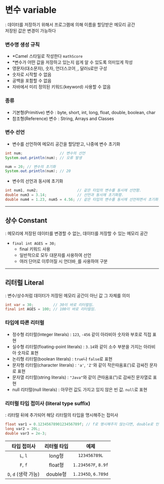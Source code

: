 # 변수 variable
: 데이터를 저장하기 위해서 프로그램에 의해 이름을 할당받은 메모리 공간
<br>저장된 값은 변경이 가능하다


### 변수명 생성 규칙

- *Camel 스타일로 작성한다 `mathScore`
- *변수가 어떤 값을 저장하고 있는지 쉽게 알 수 있도록 의미있게 작성
- 영문자(대소문자), 숫자, 언더스코어`_`, 달러`$`로만 구성
- 숫자로 시작할 수 없음
- 공백을 포함할 수 없음
- 자바에서 미리 정의된 키워드(keyword) 사용할 수 없음

### 종류
- 기본형(Primitive) 변수 : byte, short, int, long, float, double, boolean, char
- 참조형(Reference) 변수 : String, Arrays and Classes

### 변수 선언
- 변수를 선언하여 메모리 공간을 할당받고, 나중에 변수 초기화
``` java
int num;                 // 변수의 선언
System.out.println(num); // 오류 발생

num = 20; // 변수의 초기화
System.out.println(num); // 20
```

- 변수의 선언과 동시에 초기화
``` java
int num1, num2;                  // 같은 타입의 변수를 동시에 선언함.
double num3 = 3.14;              // 선언과 동시에 초기화함.
double num4 = 1.23, num5 = 4.56; // 같은 타입의 변수를 동시에 선언하면서 초기화함.
```

---

## 상수 Constant
: 메모리에 저장된 데이터를 변경할 수 없는, 데이터를 저장할 수 있는 메모리 공간

- `final int AGES = 30;` 
    - final 키워드 사용 
    - 일반적으로 모두 대문자를 사용하여 선언
    - 여러 단어로 이루어질 시  언더바`_`를 사용하여 구분

---

## 리터럴 Literal
: 변수/상수처럼 데이터가 저장된 메모리 공간이 아닌 값 그 자체를 의미

``` java
int var = 30;         // 30이 바로 리터럴임.
final int AGES = 100; // 100이 바로 리터럴임.
```

### 타입에 따른 리터럴
- 정수형 리터럴(Integer literals) : `123`, `-456` 같이 아라비아 숫자와 부호로 직접 표현
- 실수형 리터럴(floating-point literals) : `3.14`와 같이 소수 부분을 가지는 아라비아 숫자로 표현
- 논리형 리터럴(boolean literals) : `true`나 `false`로 표현
- 문자형 리터럴(character literals) : `'a'`, `'Z'`와 같이 작은따옴표(')로 감싸진 문자로 표현
- 문자열 리터럴(string literals) : `"Java"`와 같이 큰따옴표(")로 감싸진 문자열로 표현
- null 리터럴(null literals) : 아무런 값도 가지고 있지 않은 빈 값. `null`로 표현

### 리터럴 타입 접미사 (literal type suffix)
: 리터럴 뒤에 추가되어 해당 리터럴의 타입을 명시해주는 접미사

``` java
float var1 = 0.1234567890123456789f; // f로 명시해주지 않는다면, double로 인식
long var2 = 20L;
double var3 = 2e-3;
```

| 타입 접미사 | 리터럴 타입	 | 예제 |
| :--------: | :---------: | :--: |
| `L`, `l` | long형 | `123456789L`
| `F`, `f` | float형 | `1.234567F`, `8.9f`
| `D`, `d` (생략 가능) | double형 | `1.2345D`, `6.789d`